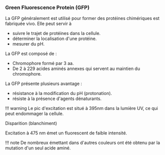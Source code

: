 ### Green Fluorescence Protein (GFP)

La GFP généralement est utilisé pour former des protéines chimériques est fabriquée vivo. Elle peut servir à

* suivre le trajet de protéines dans la cellule.
* déterminer la localisation d'une protéine.
* mesurer du pH.

La GFP est composé de :

* Chromophore formé par 3 aa.
* De 2 à 229 acides aminés annexes qui servent au maintien du chromophore.

La GFP présente plusieurs avantage :

* résistance à la modification du pH (protonation).
* résiste à la présence d'agents dénaturants.

!!! warning
    Le pic d'excitation est situé à 395nm dans la lumière UV, ce qui peut endommager la cellule.

Disparition (blanchiment)

Excitation à 475 nm émet un fluorescent de faible intensité.

!!! note
    De nombreux émettant dans d'autres couleurs ont été obtenu par la mutation d'un seul acide aminé.

